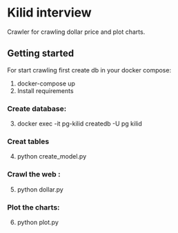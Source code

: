 # Kilid interview

Crawler for crawling dollar price and plot charts.

## Getting started
For start crawling first create db in your docker compose:
1. docker-compose up
2. Install requirements

### Create database:
3. docker exec -it pg-kilid createdb -U pg kilid

### Creat tables
4. python create_model.py

### Crawl the web : 
5. python dollar.py

### Plot the charts:
6. python plot.py



